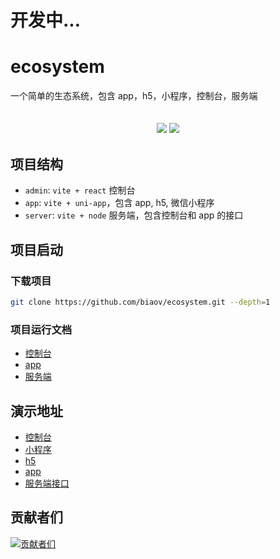 # 开发中...

# ecosystem

一个简单的生态系统，包含 app，h5，小程序，控制台，服务端

<h2 align="center">
  <a href="https://github.com/biaov/ecosystem"><img src="https://img.shields.io/badge/version-v1.0.0-blue" /></a>
  <a href="https://github.com/biaov/ecosystem/blob/main/LICENSE"><img src="https://img.shields.io/badge/license-MIT-green" /></a>
</h2>

## 项目结构

- `admin`: `vite + react` 控制台
- `app`: `vite + uni-app`，包含 app, h5, 微信小程序
- `server`: `vite + node` 服务端，包含控制台和 app 的接口

## 项目启动

### 下载项目

```sh
git clone https://github.com/biaov/ecosystem.git --depth=1
```

### 项目运行文档

- [控制台](https://github.com/biaov/ecosystem/blob/main/admin/README.md)
- [app](https://github.com/biaov/ecosystem/blob/main/app/README.md)
- [服务端](https://github.com/biaov/ecosystem/blob/main/server/README.md)

## 演示地址

- [控制台](http://biaov.cn/)
- [小程序](http://biaov.cn/)
- [h5](http://biaov.cn/)
- [app](http://biaov.cn/)
- [服务端接口](http://biaov.cn/)

## 贡献者们

[![贡献者们](https://contrib.rocks/image?repo=biaov/ecosystem)](https://github.com/biaov/ecosystem/graphs/contributors)
